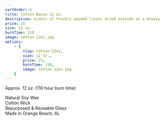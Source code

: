 ```yaml
---
sortOrder: 6
title: Cotton Bayou 12 oz.
description: Scents of freshly washed linens dried outside on a breezy coastal afternoon
price: 25
size: 12 oz.
burnTime: 110
image: cotton-12oz.jpg
options:
    - {
        slug: cotton-12oz,
        size: 12 oz.,
        price: 25,
        burnTime: 110,
        image: cotton-12oz.jpg
    }
---
```


Approx. 12 oz. (110 hour burn time)<br>

Natural Soy Wax<br>
Cotton Wick<br>
Repurposed & Reusable Glass<br>
Made in Orange Beach, AL